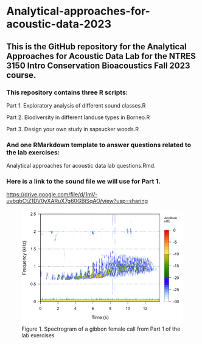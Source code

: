 
<!-- README.md is generated from README.Rmd. Please edit that file -->

# Analytical-approaches-for-acoustic-data-2023

<!-- badges: start -->
<!-- badges: end -->

## This is the GitHub repository for the Analytical Approaches for Acoustic Data Lab for the NTRES 3150 Intro Conservation Bioacoustics Fall 2023 course.

### This repository contains three R scripts:

Part 1. Exploratory analysis of different sound classes.R

Part 2. Biodiversity in different landuse types in Borneo.R

Part 3. Design your own study in sapsucker woods.R

### And one RMarkdown template to answer questions related to the lab exercises:

Analytical approaches for acoustic data lab questions.Rmd.

### Here is a link to the sound file we will use for Part 1.

<https://drive.google.com/file/d/1mV-uvbqbCtZ1DV0yXARuX7g60GBiSqAO/view?usp=sharing>

<figure>
<img src="README_files/figure-gfm/unnamed-chunk-2-1.png"
alt="Figure 1. Spectrogram of a gibbon female call from Part 1 of the lab exercises" />
<figcaption aria-hidden="true">Figure 1. Spectrogram of a gibbon female
call from Part 1 of the lab exercises</figcaption>
</figure>
